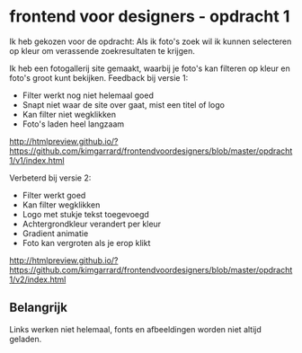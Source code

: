 # frontend voor designers - opdracht 1
Ik heb gekozen voor de opdracht: 
Als ik foto's zoek wil ik kunnen selecteren op kleur om verassende zoekresultaten te krijgen.

Ik heb een fotogallerij site gemaakt, waarbij je foto's kan filteren op kleur en foto's groot kunt bekijken. 
Feedback bij versie 1:
- Filter werkt nog niet helemaal goed
- Snapt niet waar de site over gaat, mist een titel of logo
- Kan filter niet wegklikken
- Foto's laden heel langzaam

http://htmlpreview.github.io/?https://github.com/kimgarrard/frontendvoordesigners/blob/master/opdracht1/v1/index.html

Verbeterd bij versie 2:
- Filter werkt goed
- Kan filter wegklikken
- Logo met stukje tekst toegevoegd
- Achtergrondkleur verandert per kleur
- Gradient animatie
- Foto kan vergroten als je erop klikt

http://htmlpreview.github.io/?https://github.com/kimgarrard/frontendvoordesigners/blob/master/opdracht1/v2/index.html

## Belangrijk
Links werken niet helemaal, fonts en afbeeldingen worden niet altijd geladen. 
